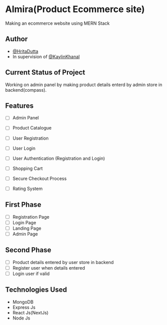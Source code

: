 # Almira(Product Ecommerce site)

Making an ecommerce website using MERN Stack

## Author

- [@HritaDutta](https://www.github.com/Hrita-Dutta)
- In supervision of [@KaylinKhanal](https://www.github.com/kaylinkhanal)


## Current Status of Project

Working on admin panel by making product details enterd by admin store in backend(compass).

## Features

- [ ] Admin Panel
- [ ] Product Catalogue
- [ ] User Registration 
- [ ] User Login
- [ ] User Authentication (Registration and Login)
- [ ] Shopping Cart
- [ ] Secure Checkout Process
- [ ] Rating System


## First Phase

- [ ] Registration Page
- [ ] Login Page
- [ ] Landing Page
- [ ] Admin Page

## Second Phase

- [ ] Product details entered by user store in backend
- [ ] Register user when details entered
- [ ] Login user if valid

## Technologies Used

- MongoDB
- Express Js 
- React Js(NextJs)
- Node Js

